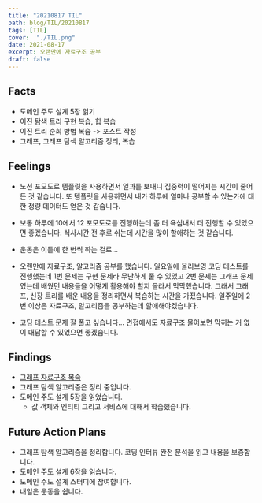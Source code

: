 ```yaml
---
title: "20210817 TIL"
path: blog/TIL/20210817
tags: [TIL]
cover:  "./TIL.png"
date: 2021-08-17
excerpt: 오랜만에 자료구조 공부
draft: false
---
```


## Facts

* 도메인 주도 설계 5장 읽기 
* 이진 탐색 트리 구현 복습, 힙 복습 
* 이진 트리 순회 방법 복습 -> 포스트 작성
* 그래프, 그래프 탐색 알고리즘 정리, 복습 


## Feelings

* 노션 포모도로 템플릿을 사용하면서 일과를 보내니 집중력이 떨어지는 시간이 줄어든 것 같습니다. 또 템플릿을 사용하면서 내가 하루에 얼마나 공부할 수 있는가에 대한 정량 데이터도 얻은 것 같습니다. 

* 보통 하루에 10에서 12 포모도로를 진행하는데 좀 더 욕심내서 더 진행할 수 있었으면 좋겠습니다. 식사시간 전 후로 쉬는데 시간을 많이 할애하는 것 같습니다. 

* 운동은 이틀에 한 번씩 하는 걸로...

* 오랜만에 자료구조, 알고리즘 공부를 했습니다. 일요일에 올리브영 코딩 테스트를 진행했는데 1번 문제는 구현 문제라 무난하게 풀 수 있었고 2번 문제는 그래프 문제였는데 배웠던 내용들을 어떻게 활용해야 할지 몰라서 막막했습니다. 그래서 그래프, 신장 트리를 배운 내용을 정리하면서 복습하는 시간을 가졌습니다. 일주일에 2번 이상은 자료구조, 알고리즘을 공부하는데 할애해야겠습니다.

* 코딩 테스트 문제 잘 풀고 싶습니다... 면접에서도 자료구조 물어보면 막히는 거 없이 대답할 수 있었으면 좋겠습니다.


## Findings

* [그래프 자료구조 복습](https://hyejineee.github.io/blog/graph-search-algorithm)
* 그래프 탐색 알고리즘은 정리 중입니다. 
* 도메인 주도 설계 5장을 읽었습니다.
    * 값 객체와 엔티티 그리고 서비스에 대해서 학습했습니다. 


## Future Action Plans

* 그래프 탐색 알고리즘을 정리합니다. 코딩 인터뷰 완전 분석을 읽고 내용을 보충합니다. 
* 도메인 주도 설계 6장을 읽습니다. 
* 도메인 주도 설계 스터디에 참여합니다. 
* 내일은 운동을 쉽니다.






